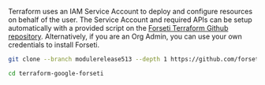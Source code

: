 Terraform uses an IAM Service Account to deploy and configure resources on behalf of the user.  The Service Account and required APIs can be setup automatically with a provided script on the 
[Forseti Terraform Github repository](https://github.com/forseti-security/terraform-google-forseti/blob/master/helpers/setup.sh). 
Alternatively, if you are an Org Admin, you can use your own credentials to install Forseti.

```bash
git clone --branch modulerelease513 --depth 1 https://github.com/forseti-security/terraform-google-forseti.git
```

```bash
cd terraform-google-forseti
```
